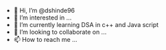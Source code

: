- 👋 Hi, I’m @dshinde96
- 👀 I’m interested in ...
- 🌱 I’m currently learning DSA in c++ and Java script
- 💞️ I’m looking to collaborate on ...
- 📫 How to reach me ...

<!---
dshinde96/dshinde96 is a ✨ special ✨ repository because its `README.md` (this file) appears on your GitHub profile.
You can click the Preview link to take a look at your changes.
--->
